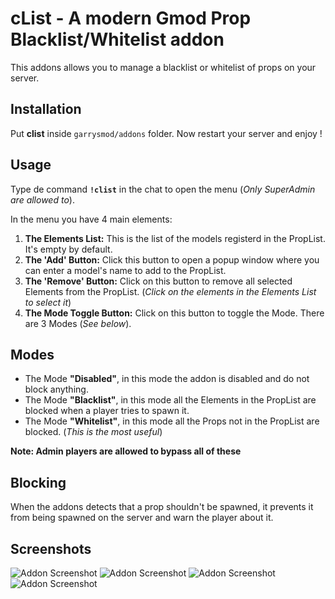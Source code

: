 # cList - A modern Gmod Prop Blacklist/Whitelist addon

This addons allows you to manage a blacklist or whitelist of props on your server.

## Installation

Put **clist** inside `garrysmod/addons` folder. Now restart your server and enjoy !

## Usage

Type de command **`!clist`** in the chat to open the menu (*Only SuperAdmin are allowed to*). 

In the menu you have 4 main elements:

1. **The Elements List:** This is the list of the models registerd in the PropList. It's empty by default.
2. **The 'Add' Button:** Click this button to open a popup window where you can enter a model's name to add to the PropList.
3. **The 'Remove' Button:** Click on this button to remove all selected Elements from the PropList. (*Click on the elements in the Elements List to select it*)
4. **The Mode Toggle Button:** Click on this button to toggle the Mode. There are 3 Modes (*See below*).

## Modes

- The Mode **"Disabled"**, in this mode the addon is disabled and do not block anything.
- The Mode **"Blacklist"**, in this mode all the Elements in the PropList are blocked when a player tries to spawn it.
- The Mode **"Whitelist"**, in this mode all the Props not in the PropList are blocked. (*This is the most useful*)

**Note: Admin players are allowed to bypass all of these**

## Blocking

When the addons detects that a prop shouldn't be spawned, it prevents it from being spawned on the server and warn the player about it.

## Screenshots

![Addon Screenshot](https://i.imgur.com/Cetp0FL.png "The menu")
![Addon Screenshot](https://i.imgur.com/lwe4Kgg.png "The menu with elements selected")
![Addon Screenshot](https://i.imgur.com/QJuRkKj.png "The Popup")
![Addon Screenshot](https://i.imgur.com/dfn1VrP.png "The menu with the element we added")
